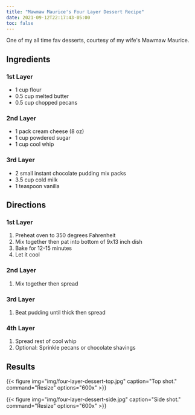```yaml
---
title: "Mawmaw Maurice's Four Layer Dessert Recipe"
date: 2021-09-12T22:17:43-05:00
toc: false
---
```


One of my all time fav desserts, courtesy of my wife's Mawmaw Maurice.

<!--more-->

## Ingredients

### 1st Layer

- 1 cup flour
- 0.5 cup melted butter
- 0.5 cup chopped pecans

### 2nd Layer

- 1 pack cream cheese (8 oz)
- 1 cup powdered sugar
- 1 cup cool whip

### 3rd Layer

- 2 small instant chocolate pudding mix packs
- 3.5 cup cold milk
- 1 teaspoon vanilla

## Directions

### 1st Layer

1. Preheat oven to 350 degrees Fahrenheit
1. Mix together then pat into bottom of 9x13 inch dish
1. Bake for 12-15 minutes
1. Let it cool

### 2nd Layer

1. Mix together then spread

### 3rd Layer

1. Beat pudding until thick then spread

### 4th Layer

1. Spread rest of cool whip
1. Optional: Sprinkle pecans or chocolate shavings

## Results

{{< figure
img="img/four-layer-dessert-top.jpg"
caption="Top shot."
command="Resize"
options="600x" >}}

{{< figure
img="img/four-layer-dessert-side.jpg"
caption="Side shot."
command="Resize"
options="600x" >}}
